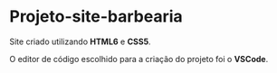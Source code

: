 # Projeto-site-barbearia

Site criado utilizando **HTML6** e **CSS5**.

O editor de código escolhido para a criação do projeto foi o **VSCode**.
